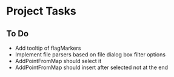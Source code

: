 # Project Tasks

## To Do
- Add tooltip of flagMarkers
- Implement file parsers based on file dialog box filter options
- AddPointFromMap should select it
- AddPointFromMap should insert after selected not at the end

